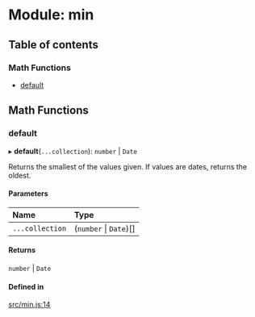 # Module: min

## Table of contents

### Math Functions

- [default](min.md#default)

## Math Functions

### default

▸ **default**(`...collection`): `number` \| `Date`

Returns the smallest of the values given.
If values are dates, returns the oldest.

#### Parameters

| Name | Type |
| :------ | :------ |
| `...collection` | (`number` \| `Date`)[] |

#### Returns

`number` \| `Date`

#### Defined in

[src/min.js:14](https://github.com/Twipped/js-utils/blob/f2eceb5/src/min.js#L14)
